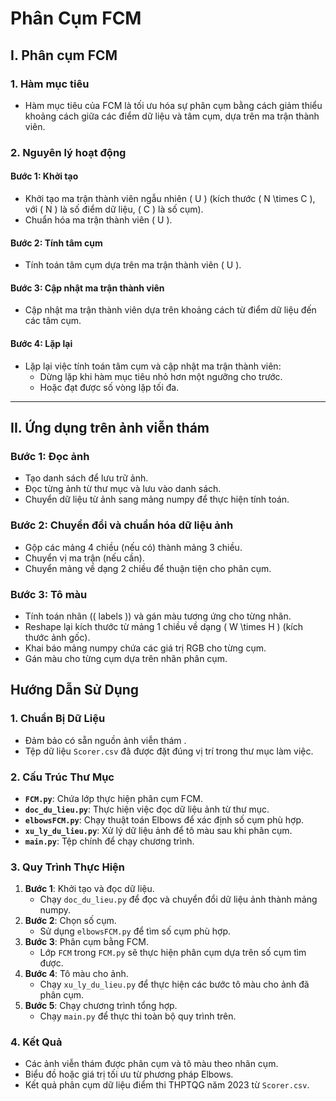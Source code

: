 # Phân Cụm FCM

## I. Phân cụm FCM

### 1. Hàm mục tiêu
- Hàm mục tiêu của FCM là tối ưu hóa sự phân cụm bằng cách giảm thiểu khoảng cách giữa các điểm dữ liệu và tâm cụm, dựa trên ma trận thành viên.

### 2. Nguyên lý hoạt động
#### Bước 1: Khởi tạo
- Khởi tạo ma trận thành viên ngẫu nhiên \( U \) (kích thước \( N \times C \), với \( N \) là số điểm dữ liệu, \( C \) là số cụm).
- Chuẩn hóa ma trận thành viên \( U \).

#### Bước 2: Tính tâm cụm
- Tính toán tâm cụm dựa trên ma trận thành viên \( U \).

#### Bước 3: Cập nhật ma trận thành viên
- Cập nhật ma trận thành viên dựa trên khoảng cách từ điểm dữ liệu đến các tâm cụm.

#### Bước 4: Lặp lại
- Lặp lại việc tính toán tâm cụm và cập nhật ma trận thành viên:
  - Dừng lặp khi hàm mục tiêu nhỏ hơn một ngưỡng cho trước.
  - Hoặc đạt được số vòng lặp tối đa.

---

## II. Ứng dụng trên ảnh viễn thám

### Bước 1: Đọc ảnh
- Tạo danh sách để lưu trữ ảnh.
- Đọc từng ảnh từ thư mục và lưu vào danh sách.
- Chuyển dữ liệu từ ảnh sang mảng numpy để thực hiện tính toán.

### Bước 2: Chuyển đổi và chuẩn hóa dữ liệu ảnh
- Gộp các mảng 4 chiều (nếu có) thành mảng 3 chiều.
- Chuyển vị ma trận (nếu cần).
- Chuyển mảng về dạng 2 chiều để thuận tiện cho phân cụm.

### Bước 3: Tô màu
- Tính toán nhãn (\( labels \)) và gán màu tương ứng cho từng nhãn.
- Reshape lại kích thước từ mảng 1 chiều về dạng \( W \times H \) (kích thước ảnh gốc).
- Khai báo mảng numpy chứa các giá trị RGB cho từng cụm.
- Gán màu cho từng cụm dựa trên nhãn phân cụm.
  
## Hướng Dẫn Sử Dụng

### 1. Chuẩn Bị Dữ Liệu
- Đảm bảo có sẵn nguồn ảnh viễn thám .
- Tệp dữ liệu `Scorer.csv` đã được đặt đúng vị trí trong thư mục làm việc.

### 2. Cấu Trúc Thư Mục
- **`FCM.py`**: Chứa lớp thực hiện phân cụm FCM.
- **`doc_du_lieu.py`**: Thực hiện việc đọc dữ liệu ảnh từ thư mục.
- **`elbowsFCM.py`**: Chạy thuật toán Elbows để xác định số cụm phù hợp.
- **`xu_ly_du_lieu.py`**: Xử lý dữ liệu ảnh để tô màu sau khi phân cụm.
- **`main.py`**: Tệp chính để chạy chương trình.

### 3. Quy Trình Thực Hiện
1. **Bước 1**: Khởi tạo và đọc dữ liệu.
   - Chạy `doc_du_lieu.py` để đọc và chuyển đổi dữ liệu ảnh thành mảng numpy.
2. **Bước 2**: Chọn số cụm.
   - Sử dụng `elbowsFCM.py` để tìm số cụm phù hợp.
3. **Bước 3**: Phân cụm bằng FCM.
   - Lớp `FCM` trong `FCM.py` sẽ thực hiện phân cụm dựa trên số cụm tìm được.
4. **Bước 4**: Tô màu cho ảnh.
   - Chạy `xu_ly_du_lieu.py` để thực hiện các bước tô màu cho ảnh đã phân cụm.
5. **Bước 5**: Chạy chương trình tổng hợp.
   - Chạy `main.py` để thực thi toàn bộ quy trình trên.

### 4. Kết Quả
- Các ảnh viễn thám được phân cụm và tô màu theo nhãn cụm.
- Biểu đồ hoặc giá trị tối ưu từ phương pháp Elbows.
- Kết quả phân cụm dữ liệu điểm thi THPTQG năm 2023 từ `Scorer.csv`.


